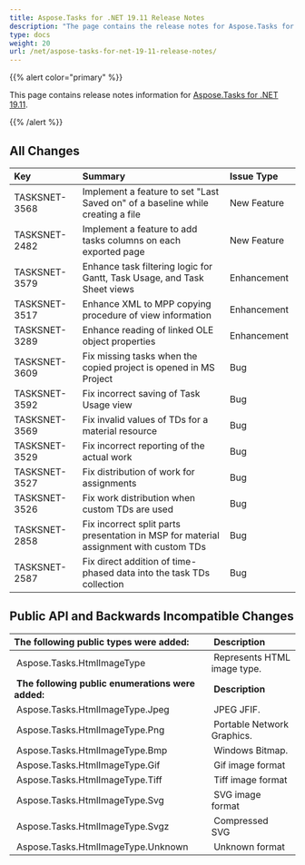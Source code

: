 ```yaml
---
title: Aspose.Tasks for .NET 19.11 Release Notes
description: "The page contains the release notes for Aspose.Tasks for .NET 19.11."
type: docs
weight: 20
url: /net/aspose-tasks-for-net-19-11-release-notes/
---
```


{{% alert color="primary" %}} 

This page contains release notes information for [Aspose.Tasks for .NET 19.11](https://downloads.aspose.com/tasks/net/new-releases/aspose.tasks-for-.net-19.11/).

{{% /alert %}}

## **All Changes**

|**Key** |**Summary** |**Issue Type**|
| :- | :- | :- |
|TASKSNET-3568 |Implement a feature to set "Last Saved on" of a baseline while creating a file |New Feature|
|TASKSNET-2482 |Implement a feature to add tasks columns on each exported page |New Feature |
|TASKSNET-3579 |Enhance task filtering logic for Gantt, Task Usage, and Task Sheet views |Enhancement|
|TASKSNET-3517 |Enhance XML to MPP copying procedure of view information |Enhancement |
|TASKSNET-3289 |Enhance reading of linked OLE object properties |Enhancement |
|TASKSNET-3609 |Fix missing tasks when the copied project is opened in MS Project |Bug|
|TASKSNET-3592 |Fix incorrect saving of Task Usage view |Bug|
|TASKSNET-3569 |Fix invalid values of TDs for a material resource |Bug |
|TASKSNET-3529 |Fix incorrect reporting of the actual work |Bug |
|TASKSNET-3527 |Fix distribution of work for assignments |Bug |
|TASKSNET-3526 |Fix work distribution when custom TDs are used |Bug |
|TASKSNET-2858 |Fix incorrect split parts presentation in MSP for material assignment with custom TDs |Bug |
|TASKSNET-2587 |Fix direct addition of time-phased data into the task TDs collection |Bug |

## **Public API and Backwards Incompatible Changes**

|**The following public types were added:** | **Description** |
| :- | :- |
| Aspose.Tasks.HtmlImageType | Represents HTML image type. |
| **The following public enumerations were added:** | **Description** |
| Aspose.Tasks.HtmlImageType.Jpeg | JPEG JFIF. |
| Aspose.Tasks.HtmlImageType.Png | Portable Network Graphics. |
| Aspose.Tasks.HtmlImageType.Bmp | Windows Bitmap. |
| Aspose.Tasks.HtmlImageType.Gif | Gif image format |
| Aspose.Tasks.HtmlImageType.Tiff | Tiff image format |
| Aspose.Tasks.HtmlImageType.Svg | SVG image format |
| Aspose.Tasks.HtmlImageType.Svgz | Compressed SVG |
| Aspose.Tasks.HtmlImageType.Unknown | Unknown format |

